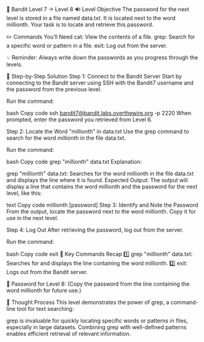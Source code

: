 🎲 Bandit Level 7 → Level 8
🔊 Level Objective
The password for the next level is stored in a file named data.txt. It is located next to the word millionth. Your task is to locate and retrieve this password.

✏️ Commands You’ll Need
cat: View the contents of a file.
grep: Search for a specific word or pattern in a file.
exit: Log out from the server.

💡 Reminder: Always write down the passwords as you progress through the levels.

📃 Step-by-Step Solution
Step 1: Connect to the Bandit Server
Start by connecting to the Bandit server using SSH with the Bandit7 username and the password from the previous level.

Run the command:

bash
Copy code
ssh bandit7@bandit.labs.overthewire.org -p 2220
When prompted, enter the password you retrieved from Level 6.

Step 2: Locate the Word "millionth" in data.txt
Use the grep command to search for the word millionth in the file data.txt.

Run the command:

bash
Copy code
grep "millionth" data.txt
Explanation:

grep "millionth" data.txt: Searches for the word millionth in the file data.txt and displays the line where it is found.
Expected Output:
The output will display a line that contains the word millionth and the password for the next level, like this:

text
Copy code
millionth      [password]
Step 3: Identify and Note the Password
From the output, locate the password next to the word millionth. Copy it for use in the next level.

Step 4: Log Out
After retrieving the password, log out from the server.

Run the command:

bash
Copy code
exit
:round_pushpin: Key Commands Recap
:one: grep "millionth" data.txt: Searches for and displays the line containing the word millionth.
:two: exit: Logs out from the Bandit server.

🔑 Password for Level 8: (Copy the password from the line containing the word millionth for future use.)

🔎 Thought Process
This level demonstrates the power of grep, a command-line tool for text searching:

grep is invaluable for quickly locating specific words or patterns in files, especially in large datasets.
Combining grep with well-defined patterns enables efficient retrieval of relevant information.